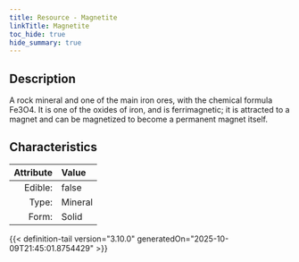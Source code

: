 ```yaml
---
title: Resource - Magnetite
linkTitle: Magnetite
toc_hide: true
hide_summary: true
---
```

<!-- This is generated by the MarsSim HelpGenertor, do not edit. -->

## Description
A rock mineral and one of the main iron ores,&#10;&#9; with the chemical formula Fe3O4. It is one of the oxides of iron, and is ferrimagnetic;&#10;&#9; it is attracted to a magnet and can be magnetized to become a permanent magnet itself.&#10;&#9; 

## Characteristics

| Attribute      | Value |
|--------:|:------|
|Edible:|false|
|Type:|Mineral|
|Form:|Solid|
 



    


{{< definition-tail version="3.10.0" generatedOn="2025-10-09T21:45:01.8754429" >}}


